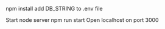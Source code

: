 npm install
add DB_STRING to .env file

Start node server npm run start 
Open localhost on port 3000
